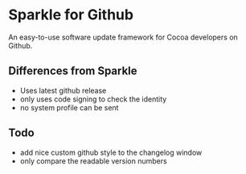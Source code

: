 # Sparkle for Github

An easy-to-use software update framework for Cocoa developers on Github.


## Differences from Sparkle
* Uses latest github release
* only uses code signing to check the identity
* no system profile can be sent


## Todo
* add nice custom github style to the changelog window
* only compare the readable version numbers
